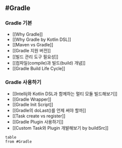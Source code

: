 
## #Gradle 

### Gradle 기본
- [[Why Gradle]]
- [[Why Gradle by Kotlin DSL]]
- [[Maven vs Gradle]]
- [[Gradle 지원 버전]]
- [[빌드 관리 도구 필요성]]
- [[컴파일(compile)과 빌드(build) 개념]]
- [[Gradle Build Life Cycle]]
### Gradle 사용하기
- [[Intellij와 Kotlin DSL과 함께하는 멀티 모듈 빌드해보기]]
- [[Gradle Wrapper]]
- [[Gradle Init Script]]
- [[Gradle의 doLast()를 언제 써야 할까]]
- [[Task create vs register]]
- [[Gradle Plugin 사용하기]]
- [[Custom Task와 Plugin 개발해보기 by buildSrc]]



```dataview
table
from #Gradle
```
